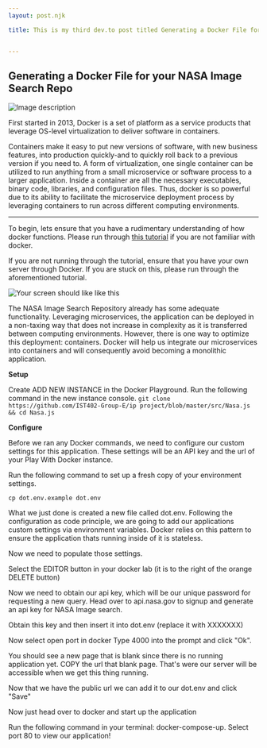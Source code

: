 ```yaml
---
layout: post.njk 

title: This is my third dev.to post titled Generating a Docker File for your NASA Image Search Repo


---
```

## Generating a Docker File for your NASA Image Search Repo

![Image description](https://dev-to-uploads.s3.amazonaws.com/uploads/articles/t2kuu6bmcqr4975els0h.png)

First started in 2013, Docker is a set of platform as a service products that leverage OS-level virtualization to deliver software in containers. 

Containers make it easy to put new versions of software, with new business features, into production quickly-and to quickly roll back to a previous version if you need to. A form of virtualization, one single container can be utilized to run anything from a small microservice or software process to a larger application. Inside a container are all the necessary executables, binary code, libraries, and configuration files. Thus, docker is so powerful due to its ability to facilitate the microservice deployment process by leveraging containers to run across different computing environments. 

------------------------------------------------------------------

To begin, lets ensure that you have a rudimentary understanding of how docker functions. Please run through [this tutorial](https://www.docker.com/play-with-docker) if you are not familiar with docker. 

If you are not running through the tutorial, ensure that you have your own server through Docker. If you are stuck on this, please run through the aforementioned tutorial. 

![Your screen should like like this](https://dev-to-uploads.s3.amazonaws.com/uploads/articles/uxuec84i6jwn9ka0ltkq.png)
 
The NASA Image Search Repository already has some adequate functionality. Leveraging microservices, the application can be deployed in a non-taxing way that does not increase in complexity as it is transferred between computing environments. However, there is one way to optimize this deployment: containers. Docker will help us integrate our microservices into containers and will consequently avoid becoming a monolithic application. 

**Setup**

Create ADD NEW INSTANCE in the Docker Playground. Run the following command in the new instance console.
`git clone https://github.com/IST402-Group-E/ip project/blob/master/src/Nasa.js && cd Nasa.js`

**Configure**

Before we ran any Docker commands, we need to configure our custom settings for this application. These settings will be an API key and the url of your Play With Docker instance.

Run the following command to set up a fresh copy of your environment settings.

`cp dot.env.example dot.env`

What we just done is created a new file called dot.env. Following the configuration as code principle, we are going to add our applications custom settings via environment variables. Docker relies on this pattern to ensure the application thats running inside of it is stateless.

Now we need to populate those settings.

Select the EDITOR button in your docker lab (it is to the right of the orange DELETE button)

Now we need to obtain our api key, which will be our unique password for requesting a new query. Head over to api.nasa.gov to signup and generate an api key for NASA Image search. 

Obtain this key and then insert it into dot.env (replace it with XXXXXXX)

Now select open port in docker
Type 4000 into the prompt and click "Ok".

You should see a new page that is blank since there is no running application yet. COPY the url that blank page. That's were our server will be accessible when we get this thing running.

Now that we have the public url we can add it to our dot.env and click "Save"

Now just head over to docker and start up the application

Run the following command in your terminal: docker-compose-up. Select port 80 to view our application!





